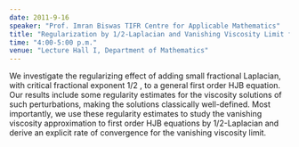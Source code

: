 ```yaml
---
date: 2011-9-16
speaker: "Prof. Imran Biswas TIFR Centre for Applicable Mathematics"
title: "Regularization by 1/2-Laplacian and Vanishing Viscosity Limit for HJB Equations"
time: "4:00-5:00 p.m."
venue: "Lecture Hall I, Department of Mathematics"
---
```

We investigate the regularizing effect of adding small fractional
Laplacian, with critical fractional exponent 1/2 , to a general first
order HJB equation. Our results include some regularity estimates for
the viscosity solutions of such perturbations, making the solutions
classically well-defined. Most importantly, we use these regularity
estimates to study the vanishing viscosity approximation to first
order HJB equations by 1/2-Laplacian and derive an explicit rate
of convergence for the vanishing viscosity limit.
